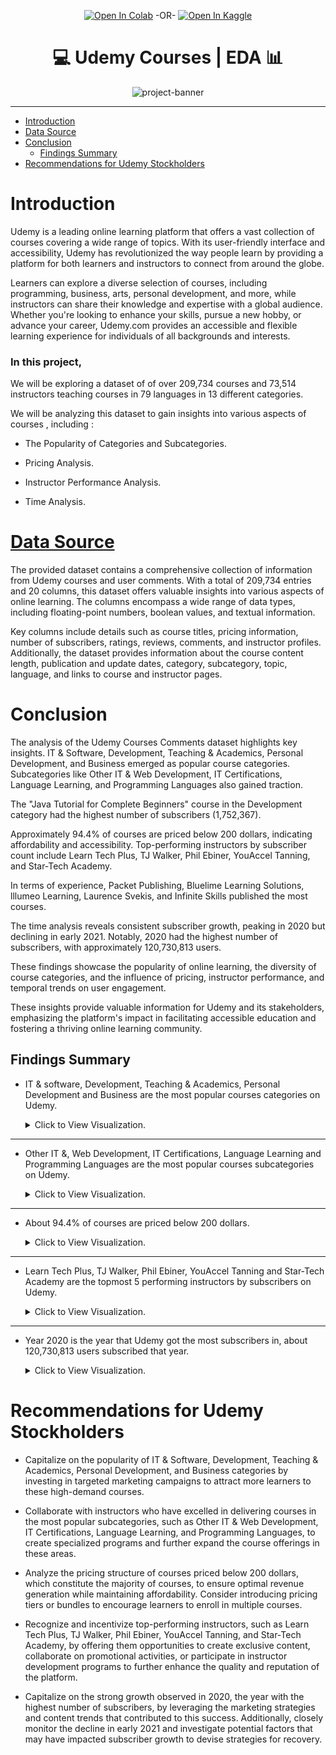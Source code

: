 <div align="center">

[![Open In Colab](https://colab.research.google.com/assets/colab-badge.svg)](https://colab.research.google.com/github/hossam-elshabory/Udemy-Courses-EDA/blob/main/udemy-courses-eda.ipynb) -OR-
[![Open In Kaggle](https://kaggle.com/static/images/open-in-kaggle.svg)](https://www.kaggle.com/code/hossamelshabory97/udemy-courses-eda?scriptVersionId=133456805)

</div>

<h1 align="center">💻 Udemy Courses | EDA 📊</h1>

<div style="text-align:center;">
    <img src="https://i.imgur.com/WTRbuuV.jpg" alt="project-banner">
</div>

---
- [Introduction](#introduction)
- [Data Source](#data-source)
- [Conclusion](#conclusion)
  - [Findings Summary](#findings-summary)
- [Recommendations for Udemy Stockholders](#recommendations-for-udemy-stockholders)


# Introduction

Udemy is a leading online learning platform that offers a vast collection of courses covering a wide range of topics. With its user-friendly interface and accessibility, Udemy has revolutionized the way people learn by providing a platform for both learners and instructors to connect from around the globe. 

Learners can explore a diverse selection of courses, including programming, business, arts, personal development, and more, while instructors can share their knowledge and expertise with a global audience. Whether you're looking to enhance your skills, pursue a new hobby, or advance your career, Udemy.com provides an accessible and flexible learning experience for individuals of all backgrounds and interests.

### In this project, <!-- omit in toc -->

We will be exploring a dataset of of over 209,734 courses and 73,514 instructors teaching courses in 79 languages in 13 different categories.

We will be analyzing this dataset to gain insights into various aspects of courses , including :

- The Popularity of Categories and Subcategories.

- Pricing Analysis.

- Instructor Performance Analysis.

- Time Analysis.

# [Data Source](https://www.kaggle.com/datasets/hossaingh/udemy-courses)

The provided dataset contains a comprehensive collection of information from Udemy courses and user comments. With a total of 209,734 entries and 20 columns, this dataset offers valuable insights into various aspects of online learning. The columns encompass a wide range of data types, including floating-point numbers, boolean values, and textual information.

Key columns include details such as course titles, pricing information, number of subscribers, ratings, reviews, comments, and instructor profiles. Additionally, the dataset provides information about the course content length, publication and update dates, category, subcategory, topic, language, and links to course and instructor pages.

# Conclusion

The analysis of the Udemy Courses Comments dataset highlights key insights. IT & Software, Development, Teaching & Academics, Personal Development, and Business emerged as popular course categories. Subcategories like Other IT & Web Development, IT Certifications, Language Learning, and Programming Languages also gained traction.

The "Java Tutorial for Complete Beginners" course in the Development category had the highest number of subscribers (1,752,367).

Approximately 94.4% of courses are priced below 200 dollars, indicating affordability and accessibility. Top-performing instructors by subscriber count include Learn Tech Plus, TJ Walker, Phil Ebiner, YouAccel Tanning, and Star-Tech Academy.

In terms of experience, Packet Publishing, Bluelime Learning Solutions, lllumeo Learning, Laurence Svekis, and Infinite Skills published the most courses.

The time analysis reveals consistent subscriber growth, peaking in 2020 but declining in early 2021. Notably, 2020 had the highest number of subscribers, with approximately 120,730,813 users.

These findings showcase the popularity of online learning, the diversity of course categories, and the influence of pricing, instructor performance, and temporal trends on user engagement.

These insights provide valuable information for Udemy and its stakeholders, emphasizing the platform's impact in facilitating accessible education and fostering a thriving online learning community.

## Findings Summary

- IT & software, Development, Teaching & Academics, Personal Development and Business are the most popular courses categories on Udemy.

    <details>
    <summary>Click to View Visualization.</summary>

    ![Alt text](imgs/popular_cat.png)

    </details>

---

- Other IT &, Web Development, IT Certifications, Language Learning and Programming Languages are the most popular courses subcategories on Udemy.

    <details>
    <summary>Click to View Visualization.</summary>

    ![Alt text](imgs/popular_subcat.png)
    </details>

---

- About 94.4% of courses are priced below 200 dollars.

    <details>
    <summary>Click to View Visualization.</summary>

    ![Alt text](imgs/percent_price.png)
    </details>

---

- Learn Tech Plus, TJ Walker, Phil Ebiner, YouAccel Tanning and Star-Tech Academy are the topmost 5 performing instructors by subscribers on Udemy.

    <details>
    <summary>Click to View Visualization.</summary>

    ![Alt text](imgs/best_inst.png)
    </details>

---

- Year 2020 is the year that Udemy got the most subscribers in, about 120,730,813 users subscribed that year.

    <details>
    <summary>Click to View Visualization.</summary>

    ![Alt text](imgs/best_year.png)
    </details>

# Recommendations for Udemy Stockholders

- Capitalize on the popularity of IT & Software, Development, Teaching & Academics, Personal Development, and Business categories by investing in targeted marketing campaigns to attract more learners to these high-demand courses.

- Collaborate with instructors who have excelled in delivering courses in the most popular subcategories, such as Other IT & Web Development, IT Certifications, Language Learning, and Programming Languages, to create specialized programs and further expand the course offerings in these areas.

- Analyze the pricing structure of courses priced below 200 dollars, which constitute the majority of courses, to ensure optimal revenue generation while maintaining affordability. Consider introducing pricing tiers or bundles to encourage learners to enroll in multiple courses.

- Recognize and incentivize top-performing instructors, such as Learn Tech Plus, TJ Walker, Phil Ebiner, YouAccel Tanning, and Star-Tech Academy, by offering them opportunities to create exclusive content, collaborate on promotional activities, or participate in instructor development programs to further enhance the quality and reputation of the platform.

- Capitalize on the strong growth observed in 2020, the year with the highest number of subscribers, by leveraging the marketing strategies and content trends that contributed to this success. Additionally, closely monitor the decline in early 2021 and investigate potential factors that may have impacted subscriber growth to devise strategies for recovery.
